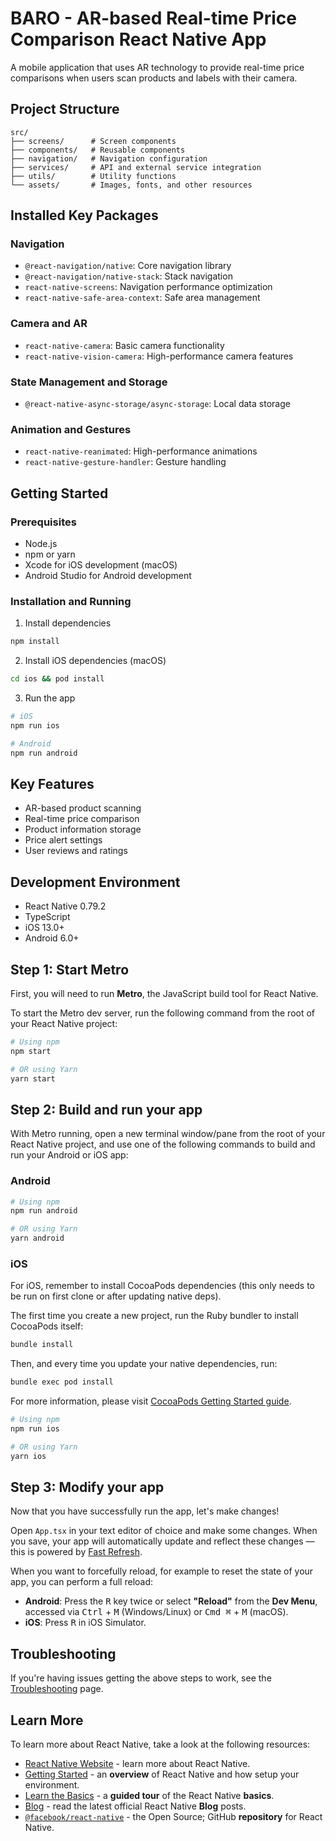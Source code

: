 # BARO - AR-based Real-time Price Comparison React Native App

A mobile application that uses AR technology to provide real-time price comparisons when users scan products and labels with their camera.

## Project Structure

```
src/
├── screens/      # Screen components
├── components/   # Reusable components
├── navigation/   # Navigation configuration
├── services/     # API and external service integration
├── utils/        # Utility functions
└── assets/       # Images, fonts, and other resources
```

## Installed Key Packages

### Navigation
- `@react-navigation/native`: Core navigation library
- `@react-navigation/native-stack`: Stack navigation
- `react-native-screens`: Navigation performance optimization
- `react-native-safe-area-context`: Safe area management

### Camera and AR
- `react-native-camera`: Basic camera functionality
- `react-native-vision-camera`: High-performance camera features

### State Management and Storage
- `@react-native-async-storage/async-storage`: Local data storage

### Animation and Gestures
- `react-native-reanimated`: High-performance animations
- `react-native-gesture-handler`: Gesture handling

## Getting Started

### Prerequisites
- Node.js
- npm or yarn
- Xcode for iOS development (macOS)
- Android Studio for Android development

### Installation and Running

1. Install dependencies
```bash
npm install
```

2. Install iOS dependencies (macOS)
```bash
cd ios && pod install
```

3. Run the app
```bash
# iOS
npm run ios

# Android
npm run android
```

## Key Features

- AR-based product scanning
- Real-time price comparison
- Product information storage
- Price alert settings
- User reviews and ratings

## Development Environment

- React Native 0.79.2
- TypeScript
- iOS 13.0+
- Android 6.0+

## Step 1: Start Metro

First, you will need to run **Metro**, the JavaScript build tool for React Native.

To start the Metro dev server, run the following command from the root of your React Native project:

```sh
# Using npm
npm start

# OR using Yarn
yarn start
```

## Step 2: Build and run your app

With Metro running, open a new terminal window/pane from the root of your React Native project, and use one of the following commands to build and run your Android or iOS app:

### Android

```sh
# Using npm
npm run android

# OR using Yarn
yarn android
```

### iOS

For iOS, remember to install CocoaPods dependencies (this only needs to be run on first clone or after updating native deps).

The first time you create a new project, run the Ruby bundler to install CocoaPods itself:

```sh
bundle install
```

Then, and every time you update your native dependencies, run:

```sh
bundle exec pod install
```

For more information, please visit [CocoaPods Getting Started guide](https://guides.cocoapods.org/using/getting-started.html).

```sh
# Using npm
npm run ios

# OR using Yarn
yarn ios
```

## Step 3: Modify your app

Now that you have successfully run the app, let's make changes!

Open `App.tsx` in your text editor of choice and make some changes. When you save, your app will automatically update and reflect these changes — this is powered by [Fast Refresh](https://reactnative.dev/docs/fast-refresh).

When you want to forcefully reload, for example to reset the state of your app, you can perform a full reload:

- **Android**: Press the <kbd>R</kbd> key twice or select **"Reload"** from the **Dev Menu**, accessed via <kbd>Ctrl</kbd> + <kbd>M</kbd> (Windows/Linux) or <kbd>Cmd ⌘</kbd> + <kbd>M</kbd> (macOS).
- **iOS**: Press <kbd>R</kbd> in iOS Simulator.

## Troubleshooting

If you're having issues getting the above steps to work, see the [Troubleshooting](https://reactnative.dev/docs/troubleshooting) page.

## Learn More

To learn more about React Native, take a look at the following resources:

- [React Native Website](https://reactnative.dev) - learn more about React Native.
- [Getting Started](https://reactnative.dev/docs/environment-setup) - an **overview** of React Native and how setup your environment.
- [Learn the Basics](https://reactnative.dev/docs/getting-started) - a **guided tour** of the React Native **basics**.
- [Blog](https://reactnative.dev/blog) - read the latest official React Native **Blog** posts.
- [`@facebook/react-native`](https://github.com/facebook/react-native) - the Open Source; GitHub **repository** for React Native.
